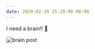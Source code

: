 ```yaml
---
date: 2020-02-20 15:29:00-08:00
---
```


I need a brain!! 🧠

![brain post](https://kjaymiller.s3-us-west-2.amazonaws.com/images/NeedABrain.jpeg)